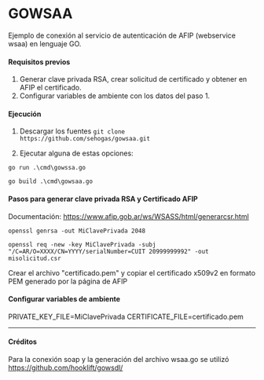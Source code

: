 # GOWSAA
Ejemplo de conexión al servicio de autenticación de AFIP (webservice wsaa) en lenguaje GO.

#### Requisitos previos
1. Generar clave privada RSA, crear solicitud de certificado y obtener en AFIP el certificado. 
2. Configurar variables de ambiente con los datos del paso 1.

#### Ejecución
1. Descargar los fuentes
``git clone https://github.com/sehogas/gowsaa.git``

2. Ejecutar alguna de estas opciones:

  ``go run .\cmd\gowssa.go``

  ``go build .\cmd\gowsaa.go``


#### Pasos para generar clave privada RSA y Certificado AFIP
  Documentación: https://www.afip.gob.ar/ws/WSASS/html/generarcsr.html

    openssl genrsa -out MiClavePrivada 2048

    openssl req -new -key MiClavePrivada -subj "/C=AR/O=XXXX/CN=YYYY/serialNumber=CUIT 20999999992" -out misolicitud.csr

  Crear el archivo "certificado.pem" y copiar el certificado x509v2 en formato PEM generado por la página de AFIP 

#### Configurar variables de ambiente 
  PRIVATE_KEY_FILE=MiClavePrivada
  CERTIFICATE_FILE=certificado.pem

---
#### Créditos
  Para la conexión soap y la generación del archivo wsaa.go se utilizó https://github.com/hooklift/gowsdl/
